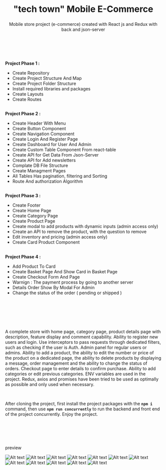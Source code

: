 <h1 align="center">"tech town" Mobile E-Commerce</h1>
<h3 align="center"></h3>
<p align="center">Mobile store project (e-commerce) created with React js and Redux with back and json-server<p>
  
</br><h2></h2></br>

<strong>Project Phase 1 : </strong>
</br>

<ul>
  <li>Create Repository</li>
  <li>Create Project Structure And Map</li>
  <li>Create Project Folder Structure</li>
  <li>Install required libraries and packages</li>
  <li>Create Layouts</li>
  <li>Create Routes</li>
</ul>
<h2></h2>

<strong>Project Phase 2 : </strong>
</br>

<ul>
  <li>Create Header With Menu</li>
  <li>Create Button Component</li>
  <li>Create Navigation Component</li>
  <li>Create Login And Register Page</li>
  <li>Create Dashboard for User And Admin</li>
  <li>Create Custom Table Component From react-table</li>
  <li>Create API for Get Data From Json-Server</li>
  <li>Create API for Add newsletters</li>
  <li>Complate DB File Structure</li>
  <li>Create Managment Pages</li>
  <li>All Tables Has pagination, filtering and Sorting</li>
  <li>Route And authorization Algorithm</li>
</ul>
<h2></h2>

<strong>Project Phase 3 : </strong>
</br>

<ul>
  <li>Create Footer</li>
  <li>Create Home Page</li>
  <li>Create Category Page</li>
  <li>Create Product Page</li>
  <li>Create modal to add products with dynamic inputs (admin access only)</li>
  <li>Create an API to remove the product, with the question to remove</li>
  <li>Edit inventory and pricing (admin access only)</li>
  <li>Create Card Product Component</li>
</ul>
<h2></h2>

<strong>Project Phase 4 : </strong>
</br>

<ul>
  <li>Add Product To Card</li>
  <li>Create Basket Page And Show Card in Basket Page</li>
  <li>Create Checkout Form And Page</li>
  <li>Warnign : The payment process by going to another server</li>
  <li>Details Order Show By Modal For Admin</li>
  <li>Change the status of the order ( pending or shipped )</li>
</ul>

</br><h2></h2></br></br>

<p>
A complete store with home page, category page, product details page with description, feature display and comment capability. Ability to register new users and login. Use interceptors to pass requests through dedicated filters, such as checking if the user is Auth. Admin panel for regular users or admins. Ability to add a product, the ability to edit the number or price of the product on a dedicated page, the ability to delete products by displaying a message, order management and the ability to change the status of orders. Checkout page to enter details to confirm purchase. Ability to add categories or edit previous categories. ENV variables are used in the project. Redux, axios and promises have been tried to be used as optimally as possible and only used when necessary.
</p>

</br>

<p>
After cloning the project, first install the project packages with the <strong><code>npm i</code></strong> command, then use <strong><code>npm run concurrently</code></strong> to run the backend and front end of the project concurrently. Enjoy the project.
</p>

</br><h2></h2></br>

preview

![Alt text](<public/img/Screenshot (1).png>)
![Alt text](<public/img/Screenshot (2).png>)
![Alt text](<public/img/Screenshot (3).png>)
![Alt text](<public/img/Screenshot (4).png>)
![Alt text](<public/img/Screenshot (5).png>)
![Alt text](<public/img/Screenshot (6).png>)
![Alt text](<public/img/Screenshot (7).png>)
![Alt text](<public/img/Screenshot (8).png>)
![Alt text](<public/img/Screenshot (9).png>)
![Alt text](<public/img/Screenshot (10).png>)
![Alt text](<public/img/Screenshot (11).png>)
![Alt text](<public/img/Screenshot (12).png>)
